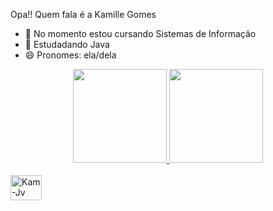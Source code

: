 Opa!! Quem fala é a Kamille Gomes

- 🔭 No momento estou cursando Sistemas de Informação
- 🌱 Estudadando Java
- 😄 Pronomes: ela/dela

<div align="center">
  <a href="https://github.com/kamillegb03">
  <img height="150px" src="https://github-readme-stats.vercel.app/api?username=kamillegb03&show_icons=true&theme=algolia&include_all_commits=true&count_private=true" style="max-width: 100%;">
  <img height="150px" src="https://github-readme-stats.vercel.app/api/top-langs/?username=kamillegb03&layout=compact&langs_count=7&theme=algolia" style="max-width: 100%;">
</div>
  
<div style="display: inline_block"><br>
  <img align="center" alt="Kam-Jv" height="40" width="50" src="https://cdn.jsdelivr.net/gh/devicons/devicon/icons/java/java-original-wordmark.svg">
</div>
